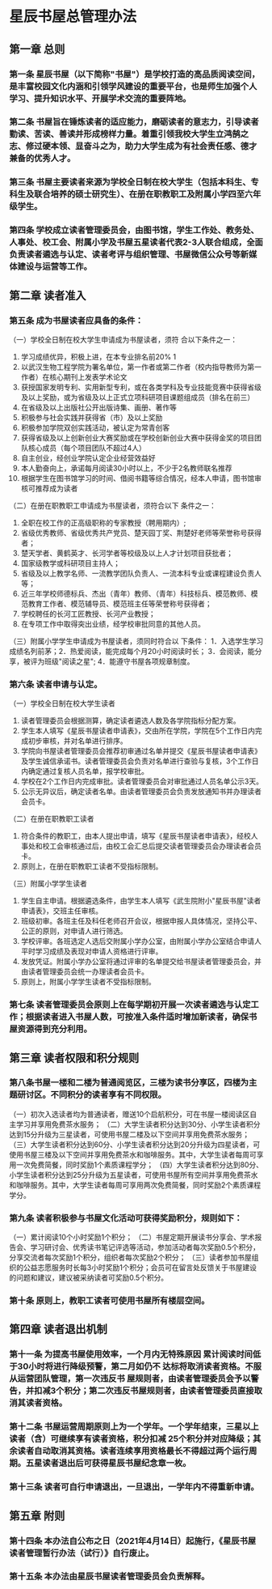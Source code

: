 # 星辰书屋总管理办法

## 第一章 总则

### 第一条 星辰书屋（以下简称"书屋"）是学校打造的高品质阅读空间，是丰富校园文化内涵和引领学风建设的重要平台，也是师生加强个人学习、提升知识水平、开展学术交流的重要阵地。

### 第二条 书屋旨在锤炼读者的适应能力，磨砺读者的意志力，引导读者勤读、苦读、善读并形成榜样力量。着重引领我校大学生立鸿鹄之志、修过硬本领、显奋斗之为，助力大学生成为有社会责任感、德才兼备的优秀人才。

### 第三条 书屋主要读者来源为学校全日制在校大学生（包括本科生、专科生及联合培养的硕士研究生）、在册在职教职工及附属小学四至六年级学生。

### 第四条 学校成立读者管理委员会，由图书馆，学生工作处、教务处、人事处、校工会、附属小学及书屋五星读者代表2-3人联合组成，全面负责读者遴选与认定、读者考评与组织管理、书屋微信公众号等新媒体建设与运营等工作。

## 第二章 读者准入

### 第五条 成为书屋读者应具备的条件：

（一）学校全日制在校大学生申请成为书屋读者，须符 合以下条件之一： 
1. 学习成绩优异，积极上进，在本专业排名前20% 1
2. 以武汉生物工程学院为署名单位，第一作者或第二作者（校内指导教师为第一作者）在核心期刊上发表学术论文
3. 获授国家发明专利、实用新型专利，或在各类学科及专业技能竞赛中获得省级及以上奖励，或为省级及以上正式立项科研项目课题组成员（排名在前三）
4. 在省级及以上出版社公开出版诗集、画册、著作等
5. 积极参与社会实践并获得省（市）及以上奖励
6. 积极参加学院双创实践活动，被认定为常青创客
7. 获得省级及以上创新创业大赛奖励或在学校创新创业大赛中获得金奖的项目团队核心成员（每个项目团队不超过4人）
8. 自主创业，经创业学院认定企业经营效益好 
9. 本人勤奋向上，承诺每月阅读30小时以上，不少于2名教师联名推荐
10. 根据学生在图书馆学习的时间、借阅书籍等综合情况，经本人申请，图书馆审核可推荐成为读者

（二）在册在职教职工申请成为书屋读者，须符合以下 条件之一： 
1. 全职在校工作的正高级职称的专家教授（聘用期内）;
2. 省级优秀教师、省级优秀共产党员、楚天园丁奖、荆楚好老师等荣誉称号获得者； 
3. 楚天学者、黄鹤英才、长河学者等校级及以上人才计划项目获批者； 
4. 国家级教学或科研项目主持人； 
5. 省级及以上教学名师、一流教学团队负责人、一流本科专业或课程建设负责人等； 
6. 近三年学校师德标兵、杰出（青年）教师、（青年）科技标兵、模范教师、模范教育工作者、模范辅导员、模范班主任等荣誉称号获得者； 
7. 学校聘任的长河工匠教授、长河产业教授； 
8. 在专项工作中取得突出业绩，经学校审批同意的其他人员。

（三）附属小学学生申请成为书屋读者，须同时符合以 下条件： 1．入选学生学习成绩名列前茅；2．热爱阅读，能完成每个月20小时阅读时长； 3．会阅读，能分享，被评为班级"阅读之星"; 4．能遵守书屋各项规章制度。

### 第六条 读者申请与认定。

（一）学校全日制在校大学生读者 
1. 读者管理委员会根据测算，确定读者遴选人数及各学院指标分配方案。
2. 学生本人填写《星辰书屋读者申请表》，交由所在学院，学院在5个工作日内完成初步审核，并对名单进行排序。 
3. 学院向书屋读者管理委员会推荐初审通过名单并提交《星辰书屋读者申请表》及学生诚信承诺书。读者管理委员会负责对名单进行查验与复核，3个工作日内确定通过复核人员名单，报学校审批。 
4. 学校在2个工作日内完成审批。读者管理委员会对审批通过人员名单公示3天。 
5. 公示无异议后，确定读者名单。由读者管理委员会负责发放通知书并办理读者会员卡。

（二）在册在职教职工读者 
1. 符合条件的教职工，由本人提出申请，填写《星辰书屋读者申请表》，经校人事处和校工会审核通过后，由校工会汇总后提交读者管理委员会办理读者会员卡。 
2. 原则上，在册在职教职工读者不受指标限制。

（三）附属小学学生读者 
1. 学生自主申请。根据遴选条件，由学生本人填写《武生院附小"星辰书屋"读者申请表》，交班主任审核。
2. 班级初审。各班主任及科任老师召开会议，根据申报人具体情况，坚持公平、公正的原则，对申请人进行筛选。 
3. 学校评审。各班选定人选后交附属小学办公室，由附属小学办公室结合申请人平时学习成绩及表现对申请人资格进行评审。 
4. 发放凭证。附属小学办公室将通过评审的名单提交给书屋读者管理委员会，并由读者管理委员会统一办理读者会员卡。 
5. 原则上，附属小学学生读者不受指标限制。

### 第七条 读者管理委员会原则上在每学期初开展一次读者遴选与认定工作；根据读者进入书屋人数，可按准入条件适时增加新读者，确保书屋资源得到充分利用。

## 第三章 读者权限和积分规则

### 第八条书屋一楼和二楼为普通阅览区，三楼为读书分享区，四楼为主题研讨区。不同积分的读者享有不同权限。 
（一）初次入选读者均为普通读者，赠送10个启航积分，可在书屋一楼阅读区自主学习并享用免费茶水服务； 
（二）大学生读者积分达到30分、小学生读者积分达到15分升级为三星读者，可使用书屋二楼及以下空间并享用免费茶水服务； 
（三）大学生读者积分达到60分、小学生读者积分达到20分升级为四星读者，可使用书屋三楼及以下空间并享用免费茶水和咖啡服务。其中，大学生读者每周可享用一次免费简餐，同时奖励1个素质课程学分； 
（四）大学生读者积分达到80分、小学生读者积分达到25分升级为五星读者，可使用书屋所有空间并享用免费茶水和咖啡服务。其中，大学生读者每周可享用两次免费简餐，同时奖励2个素质课程学分。

### 第九条 读者积极参与书屋文化活动可获得奖励积分，规则如下： 
（一）累计阅读10个小时奖励1个积分； 
（二）书屋定期开展读书分享会、学术报告会、学习研讨会、优秀读书笔记评选等活动，参加活动者每次奖励0.5个积分，分享交流者每次奖励1个积分，组织者每次奖励2个积分； 
（三）读者参加书屋组织的公益志愿服务时长每3小时奖励1个积分；会员可在留言处反馈关于书屋建设的问题和建议，建议被采纳读者可奖励0.5个积分。

### 第十条 原则上，教职工读者可使用书屋所有楼层空间。

## 第四章 读者退出机制

### 第十一条 为提高书屋使用效率，一个月内无特殊原因 累计阅读时间低于30小时将进行降级预警，第二月如仍不 达标将取消读者资格。不服从运营团队管理，第一次违反书 屋规则者，由读者管理委员会予以警告，并扣减3个积分；第二次违反书屋规则者，由读者管理委员直接取消其读者资格。

### 第十二条 书屋运营周期原则上为一个学年。一个学年结束，三星以上读者（含）可继续享有读者资格，积分扣减 25个积分并对应降级；其余读者自动取消其资格。读者连续享用资格最长不得超过两个运行周期。五星读者退出后可获得星辰书屋纪念章一枚。

### 第十三条 读者可自行申请退出，一旦退出，一学年内不得重新申请。

## 第五章 附则

### 第十四条 本办法自公布之日（2021年4月14日）起施行，《星辰书屋读者管理暂行办法（试行）》自行废止。

### 第十五条 本办法由星辰书屋读者管理委员会负责解释。

